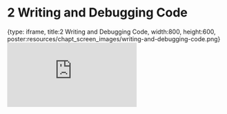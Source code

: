 # 2 Writing and Debugging Code
 
{type: iframe, title:2 Writing and Debugging Code, width:800, height:600, poster:resources/chapt_screen_images/writing-and-debugging-code.png}
![](https://hutchdatascience.org/AI_for_software/no_toc/writing-and-debugging-code.html)
 

 
